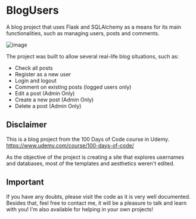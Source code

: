# BlogUsers
A blog project that uses Flask and SQLAlchemy as a means for its main functionalities, such as managing users, posts and comments.

![image](https://user-images.githubusercontent.com/31540553/169917235-9e1a965c-f0cf-4125-90fc-e219eaded3fb.png)

The project was built to allow several real-life blog situations, such as:
* Check all posts
* Register as a new user
* Login and logout
* Comment on existing posts (logged users only)
* Edit a post (Admin Only)
* Create a new post (Admin Only)
* Delete a post (Admin Only)

## Disclaimer

This is a blog project from the 100 Days of Code course in Udemy. https://www.udemy.com/course/100-days-of-code/

As the objective of the project is creating a site that explores usernames and databases, most of the templates and aesthetics weren't edited.

## Important
If you have any doubts, please visit the code as it is very well documented. Besides that, feel free to contact me, it will be a pleasure to talk and learn with you! I'm also available for helping in your own projects!
